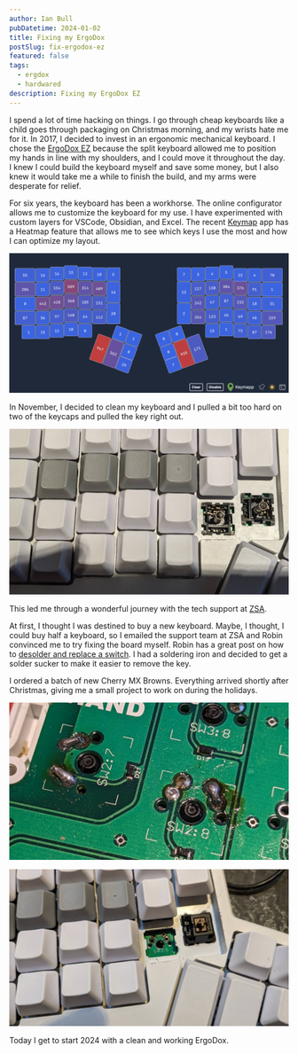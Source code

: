 ```yaml
---
author: Ian Bull
pubDatetime: 2024-01-02
title: Fixing my ErgoDox
postSlug: fix-ergodox-ez
featured: false
tags:
  - ergdox
  - hardwared
description: Fixing my ErgoDox EZ
---
```


I spend a lot of time hacking on things. I go through cheap keyboards like a child goes through packaging on Christmas morning, and my wrists hate me for it. In 2017, I decided to invest in an ergonomic mechanical keyboard. I chose the [ErgoDox EZ](https://ergodox-ez.com/) because the split keyboard allowed me to position my hands in line with my shoulders, and I could move it throughout the day. I knew I could build the keyboard myself and save some money, but I also knew it would take me a while to finish the build, and my arms were desperate for relief.

For six years, the keyboard has been a workhorse. The online configurator allows me to customize the keyboard for my use. I have experimented with custom layers for VSCode, Obsidian, and Excel. The recent [Keymap](https://www.zsa.io/flash/) app has a Heatmap feature that allows me to see which keys I use the most and how I can optimize my layout.

![Keymapp](./heatmap.png)

In November, I decided to clean my keyboard and I pulled a bit too hard on two of the keycaps and pulled the key right out.

![Broken Keyboard](./keyboard-broken.jpeg)

This led me through a wonderful journey with the tech support at [ZSA](https://www.zsa.io/).

At first, I thought I was destined to buy a new keyboard. Maybe, I thought, I could buy half a keyboard, so I emailed the support team at ZSA and Robin convinced me to try fixing the board myself. Robin has a great post on how to [desolder and replace a switch](https://blog.zsa.io/robins-repairs-replace-switch/). I had a soldering iron and decided to get a solder sucker to make it easier to remove the key.

I ordered a batch of new Cherry MX Browns. Everything arrived shortly after Christmas, giving me a small project to work on during the holidays.

![Soldering](./solder.jpg)

![Replaced](./new_key.jpeg)

Today I get to start 2024 with a clean and working ErgoDox.

